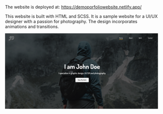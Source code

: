 The website is deployed at: https://demoporfoliowebsite.netlify.app/

This website is built with HTML and SCSS. It is a sample website for a UI/UX designer with a passion for photography. The design incorporates animations and transitions.

![Website Image](./demoPorfolioWebsiteImage.png)
